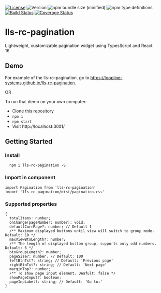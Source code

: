 [![License](https://img.shields.io/npm/l/lls-rc-pagination.svg?style=flat-square)](http://opensource.org/licenses/MIT)
![Version](https://img.shields.io/npm/v/lls-rc-pagination.svg?style=flat-square)
![npm bundle size (minified)](https://img.shields.io/bundlephobia/min/lls-rc-pagination.svg?style=flat-square)
![npm type definitions](https://img.shields.io/npm/types/lls-rc-pagination.svg?style=flat-square)
[![Build Status](http://img.shields.io/travis/loopline-systems/lls-rc-pagination.svg?style=flat-square)](https://travis-ci.com/loopline-systems/lls-rc-pagination)
[![Coverage Status](https://img.shields.io/coveralls/loopline-systems/lls-rc-pagination.svg?style=flat-square)](https://coveralls.io/github/loopline-systems/lls-rc-pagination?branch=master)

<!-- ![Version](https://img.shields.io/npm/dt/lls-rc-pagination.svg?style=flat-square) -->

# lls-rc-pagination

Lightweight, customizable pagination widget using TypesScript and React 16

## Demo

For example of the lls-rc-pagination, go to https://loopline-systems.github.io/lls-rc-pagination.

OR

To run that demo on your own computer:

- Clone this repository
- `npm i`
- `npm start`
- Visit http://localhost:3001/

## Getting Started

### Install

```
  npm i lls-rc-pagination -S
```

### Import in component

```
import Pagination from 'lls-rc-pagination'
import 'lls-rc-pagination/dist/pagination.css'
```

### Supported properties

```
{
  totalItems: number;
  onChange(pageNumber: number): void;
  defaultCurrPage?: number; // Default 1
  /** Maximum displayed buttons until view will switch to group mode. Default: 10 */
  maxViewBtnLength?: number;
  /** The length of displayed button group, supports only odd numbers. Default: 5 */
  btnGroupLength?: number;
  pageSize?: number; // Default: 100
  leftBtnTxt?: string; // Default: 'Previous page'
  rightBtnTxt?: string; // Default: 'Next page'
  marginTop?: number;
  /** To show page input element. Deafult: false */
  showPageInput?: boolean;
  pageInpLabel?: string; // Default: 'Go to:'
}
```
